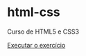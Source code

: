# html-css
 Curso de HTML5 e CSS3

<a href="https://seuailton.github.io/html-css/exercícios/ex001/index.html"> Executar o exercício </a>
